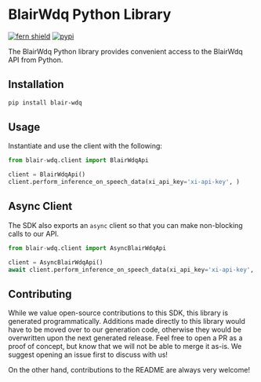 # BlairWdq Python Library

[![fern shield](https://img.shields.io/badge/%F0%9F%8C%BF-SDK%20generated%20by%20Fern-brightgreen)](https://github.com/fern-api/fern)
[![pypi](https://img.shields.io/pypi/v/blair-wdq)](https://pypi.python.org/pypi/blair-wdq)

The BlairWdq Python library provides convenient access to the BlairWdq API from Python.

## Installation

```sh
pip install blair-wdq
```

## Usage

Instantiate and use the client with the following:

```python
from blair-wdq.client import BlairWdqApi

client = BlairWdqApi()
client.perform_inference_on_speech_data(xi_api_key='xi-api-key', )
```

## Async Client

The SDK also exports an `async` client so that you can make non-blocking calls to our API.

```python
from blair-wdq.client import AsyncBlairWdqApi

client = AsyncBlairWdqApi()
await client.perform_inference_on_speech_data(xi_api_key='xi-api-key', )
```

## Contributing

While we value open-source contributions to this SDK, this library is generated programmatically.
Additions made directly to this library would have to be moved over to our generation code,
otherwise they would be overwritten upon the next generated release. Feel free to open a PR as
a proof of concept, but know that we will not be able to merge it as-is. We suggest opening
an issue first to discuss with us!

On the other hand, contributions to the README are always very welcome!
